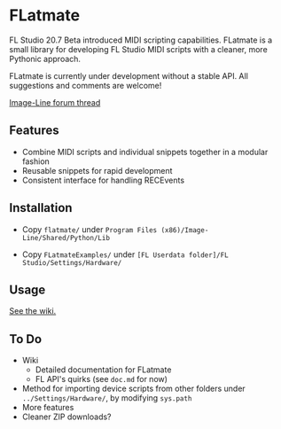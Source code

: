 # FLatmate

FL Studio 20.7 Beta introduced MIDI scripting capabilities. FLatmate is a small library for developing FL Studio MIDI scripts with a cleaner, more Pythonic approach.

FLatmate is currently under development without a stable API. All suggestions and comments are welcome!

[Image-Line forum thread](https://forum.image-line.com/viewtopic.php?f=1994&t=227405)

## Features

* Combine MIDI scripts and individual snippets together in a modular fashion
* Reusable snippets for rapid development
* Consistent interface for handling RECEvents

## Installation

* Copy `flatmate/` under  `Program Files (x86)/Image-Line/Shared/Python/Lib`

*  Copy `FLatmateExamples/` under `[FL Userdata folder]/FL Studio/Settings/Hardware/`

## Usage

[See the wiki.](https://github.com/praashie/flatmate/wiki)

## To Do

* Wiki
  * Detailed documentation for FLatmate
  * FL API's quirks (see `doc.md` for now)
* Method for importing device scripts from other folders under `../Settings/Hardware/`, by modifying  `sys.path`
* More features
* Cleaner ZIP downloads?